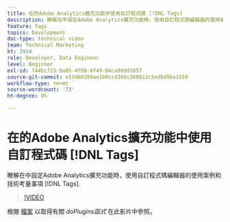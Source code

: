 ```yaml
---
title: 在的Adobe Analytics擴充功能中使用自訂程式碼 [!DNL Tags]
description: 瞭解在中設定Adobe Analytics擴充功能時，使用自訂程式碼編輯器的使用案例和技術考量事項 [!DNL Tags].
feature: Tags
topics: Development
doc-type: technical video
team: Technical Marketing
kt: 2914
role: Developer, Data Engineer
level: Beginner
exl-id: f44bc723-0a05-4f88-8f49-04ca00dd1057
source-git-commit: e53d68389ae1b9ccd38dc368812c5edbd9ba1550
workflow-type: tm+mt
source-wordcount: '73'
ht-degree: 0%

---
```


# 在的Adobe Analytics擴充功能中使用自訂程式碼 [!DNL Tags]

瞭解在中設定Adobe Analytics擴充功能時，使用自訂程式碼編輯器的使用案例和技術考量事項 [!DNL Tags].

>[!VIDEO](https://video.tv.adobe.com/v/27272/?quality=12&learn=on)

檢閱 [檔案](https://experienceleague.adobe.com/docs/analytics/implementation/vars/plugins/impl-plugins.html) 以取得有關 <i>doPlugins函式</i> 在此影片中參照。
